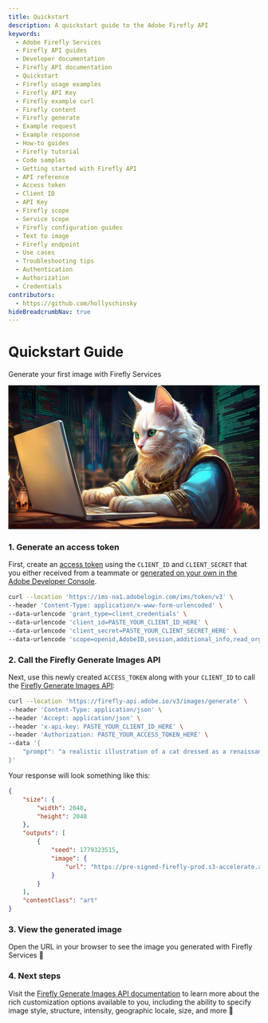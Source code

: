 ```yaml
---
title: Quickstart
description: A quickstart guide to the Adobe Firefly API
keywords:
  - Adobe Firefly Services
  - Firefly API guides
  - Developer documentation
  - Firefly API documentation
  - Quickstart
  - Firefly usage examples
  - Firefly API Key
  - Firefly example curl
  - Firefly content
  - Firefly generate
  - Example request
  - Example response
  - How-to guides
  - Firefly tutorial
  - Code samples
  - Getting started with Firefly API
  - API reference
  - Access token
  - Client ID
  - API Key
  - Firefly scope
  - Service scope
  - Firefly configuration guides
  - Text to image
  - Firefly endpoint
  - Use cases
  - Troubleshooting tips
  - Authentication
  - Authorization
  - Credentials
contributors:
  - https://github.com/hollyschinsky
hideBreadcrumbNav: true
---
```


# Quickstart Guide

Generate your first image with Firefly Services

![an illustration of a cat coding on a laptop](./images/cat-coding.jpeg)

### 1. Generate an access token

First, create an [access token](./concepts/authentication/index.md) using the `CLIENT_ID` and `CLIENT_SECRET` that you either received from a teammate or [generated on your own in the Adobe Developer Console](../guides/get-started.md/#gaining-access-to-the-adobe-developer-console).

```bash
curl --location 'https://ims-na1.adobelogin.com/ims/token/v3' \
--header 'Content-Type: application/x-www-form-urlencoded' \
--data-urlencode 'grant_type=client_credentials' \
--data-urlencode 'client_id=PASTE_YOUR_CLIENT_ID_HERE' \
--data-urlencode 'client_secret=PASTE_YOUR_CLIENT_SECRET_HERE' \
--data-urlencode 'scope=openid,AdobeID,session,additional_info,read_organizations,firefly_api,ff_apis'
```

### 2. Call the Firefly Generate Images API

Next, use this newly created `ACCESS_TOKEN` along with your `CLIENT_ID` to call the [Firefly Generate Images API](./api/image_generation/V3/):

```bash
curl --location 'https://firefly-api.adobe.io/v3/images/generate' \
--header 'Content-Type: application/json' \
--header 'Accept: application/json' \
--header 'x-api-key: PASTE_YOUR_CLIENT_ID_HERE' \
--header 'Authorization: PASTE_YOUR_ACCESS_TOKEN_HERE' \
--data '{
    "prompt": "a realistic illustration of a cat dressed as a renaissance artist coding software on a laptop"
}'
```

Your response will look something like this:

```json
{
    "size": {
        "width": 2048,
        "height": 2048
    },
    "outputs": [
        {
            "seed": 1779323515,
            "image": {
                "url": "https://pre-signed-firefly-prod.s3-accelerate.amazonaws.com/images/asdf-12345?lots=of&query=params..."
            }
        }
    ],
    "contentClass": "art"
}
```

### 3. View the generated image

Open the URL in your browser to see the image you generated with Firefly Services 🎉

### 4. Next steps

Visit the [Firefly Generate Images API documentation](./api/image_generation/V3/) to learn more about the rich customization options available to you, including the ability to specify image style, structure, intensity, geographic locale, size, and more 🚀
